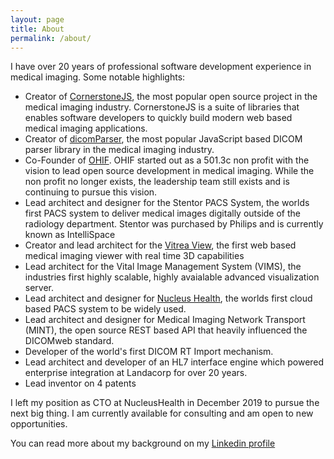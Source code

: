 ```yaml
---
layout: page
title: About
permalink: /about/
---
```


I have over 20 years of professional software development experience in medical
 imaging.  Some notable highlights:
 * Creator of [CornerstoneJS](https://cornerstonejs.org/), the most popular
   open source project in the medical imaging industry.  CornerstoneJS is a 
   suite of libraries that enables software developers to quickly build modern
   web based medical imaging applications.
 * Creator of [dicomParser](https://github.com/cornerstonejs/dicomParser), the
   most popular JavaScript based DICOM parser library in the medical imaging
   industry.
 * Co-Founder of [OHIF](http://ohif.org/).  OHIF started out as a 501.3c non
   profit with the vision to lead open source development in medical imaging.
   While the non profit no longer exists, the leadership team still exists
   and is continuing to pursue this vision.
 * Lead architect and designer for the Stentor PACS System, the worlds first
   PACS system to deliver medical images digitally outside of the radiology 
   department.  Stentor was purchased by Philips and is currently known as IntelliSpace
 * Creator and lead architect for the [Vitrea View](https://www.vitalimages.com/vitrea-vision/vitrea-view/),
   the first web based medical imaging viewer with real time 3D capabilities
 * Lead architect for the Vital Image Management System (VIMS), the industries
   first highly scalable, highly avaialable advanced visualization server.
 * Lead architect and designer for [Nucleus Health](https://nucleushealth.io/),
   the worlds first cloud based PACS system to be widely used.  
 * Lead architect and designer for Medical Imaging Network Transport (MINT),
   the open source REST based API that heavily influenced the DICOMweb standard. 
 * Developer of the world's first DICOM RT Import mechanism.
 * Lead architect and developer of an HL7 interface engine which powered enterprise
   integration at Landacorp for over 20 years.
 * Lead inventor on 4 patents

I left my position as CTO at NucleusHealth in December 2019 to pursue the next big thing.  I
am currently available for consulting and am open to new opportunities.

You can read more about my background on my [Linkedin profile](https://www.linkedin.com/in/chafey/)